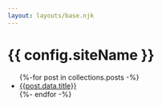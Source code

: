 ```yaml
---
layout: layouts/base.njk
---
```



# {{ config.siteName }}

<ul>
    {%-for post in collections.posts -%}
      <li><a href={{post.url}}>
            {{post.data.title}}</a></li>
    {%- endfor -%}
</ul>


